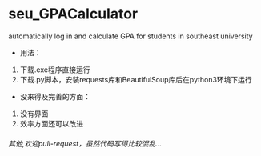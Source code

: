 # seu_GPACalculator
automatically log in and calculate GPA for students in southeast university  
- 用法：  
1. 下载.exe程序直接运行  
2. 下载.py脚本，安装requests库和BeautifulSoup库后在python3环境下运行   
- 没来得及完善的方面：  
1. 没有界面  
2. 效率方面还可以改进  
###### 其他,欢迎pull-request，虽然代码写得比较混乱...

